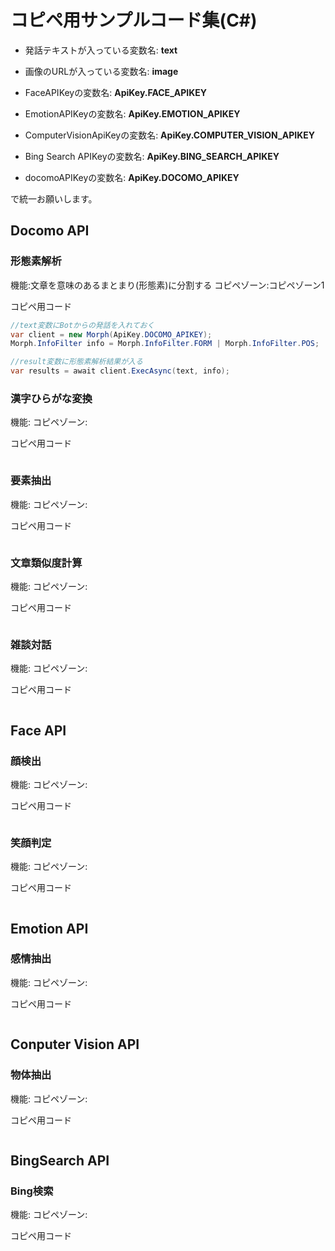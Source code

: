 # コピペ用サンプルコード集(C#)

- 発話テキストが入っている変数名: **text**
- 画像のURLが入っている変数名: **image**

- FaceAPIKeyの変数名: **ApiKey.FACE_APIKEY**
- EmotionAPIKeyの変数名: **ApiKey.EMOTION_APIKEY**
- ComputerVisionApiKeyの変数名: **ApiKey.COMPUTER_VISION_APIKEY**
- Bing Search APIKeyの変数名: **ApiKey.BING_SEARCH_APIKEY**
- docomoAPIKeyの変数名: **ApiKey.DOCOMO_APIKEY**

で統一お願いします。

## Docomo API

### 形態素解析

機能:文章を意味のあるまとまり(形態素)に分割する
コピペゾーン:コピペゾーン1

コピペ用コード

```cs
//text変数にBotからの発話を入れておく
var client = new Morph(ApiKey.DOCOMO_APIKEY);
Morph.InfoFilter info = Morph.InfoFilter.FORM | Morph.InfoFilter.POS;

//result変数に形態素解析結果が入る
var results = await client.ExecAsync(text, info);

```

### 漢字ひらがな変換

機能:
コピペゾーン:

コピペ用コード

```cs

```

### 要素抽出

機能:
コピペゾーン:

コピペ用コード

```cs

```

### 文章類似度計算

機能:
コピペゾーン:

コピペ用コード

```cs

```

### 雑談対話

機能:
コピペゾーン:

コピペ用コード

```cs

```

## Face API

### 顔検出

機能:
コピペゾーン:

コピペ用コード

```cs

```

### 笑顔判定

機能:
コピペゾーン:

コピペ用コード

```cs

```

## Emotion API

### 感情抽出

機能:
コピペゾーン:

コピペ用コード

```cs

```


## Conputer Vision API

### 物体抽出

機能:
コピペゾーン:

コピペ用コード

```cs

```

## BingSearch API

### Bing検索

機能:
コピペゾーン:

コピペ用コード

```cs

```


